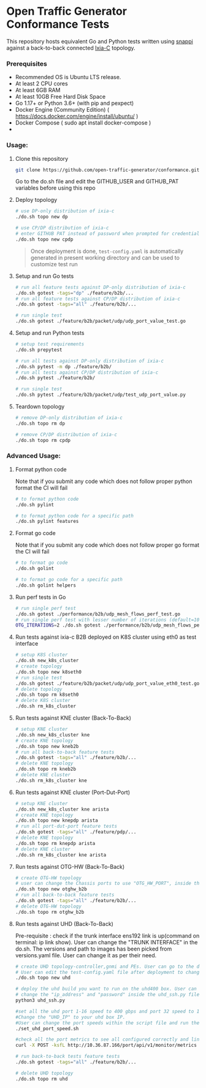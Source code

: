 # Open Traffic Generator Conformance Tests 

This repository hosts equivalent Go and Python tests written using [snappi](https://github.com/open-traffic-generator/snappi) against a back-to-back connected [Ixia-C](https://github.com/open-traffic-generator/ixia-c) topology.


### Prerequisites

- Recommended OS is Ubuntu LTS release.
- At least 2 CPU cores
- At least 6GB RAM
- At least 10GB Free Hard Disk Space
- Go 1.17+ or Python 3.6+ (with pip and pexpect)
- Docker Engine (Community Edition) ( https://docs.docker.com/engine/install/ubuntu/ )
- Docker Compose  ( sudo apt install docker-compose ) 
- 


### Usage:

1. Clone this repository

    ```sh
    git clone https://github.com/open-traffic-generator/conformance.git && cd conformance
    ```
    Go to the do.sh file and edit the GITHUB_USER and GITHUB_PAT variables before using this repo

2. Deploy topology

    ```sh
    # use DP-only distribution of ixia-c
    ./do.sh topo new dp

    # use CP/DP distribution of ixia-c
    # enter GITHUB PAT instead of password when prompted for credentials
    ./do.sh topo new cpdp
    ```

    > Once deployment is done, `test-config.yaml` is automatically generated in present working directory and can be used to customize test run

3. Setup and run Go tests

    ```sh
    # run all feature tests against DP-only distribution of ixia-c
    ./do.sh gotest -tags="dp" ./feature/b2b/...
    # run all feature tests against CP/DP distribution of ixia-c
    ./do.sh gotest -tags="all" ./feature/b2b/...

    # run single test
    ./do.sh gotest ./feature/b2b/packet/udp/udp_port_value_test.go
    ```

4. Setup and run Python tests

    ```sh
    # setup test requirements
    ./do.sh prepytest

    # run all tests against DP-only distribution of ixia-c
    ./do.sh pytest -m dp ./feature/b2b/
    # run all tests against CP/DP distribution of ixia-c
    ./do.sh pytest ./feature/b2b/

    # run single test
    ./do.sh pytest ./feature/b2b/packet/udp/test_udp_port_value.py
    ```

5. Teardown topology

    ```sh
    # remove DP-only distribution of ixia-c
    ./do.sh topo rm dp

    # remove CP/DP distribution of ixia-c
    ./do.sh topo rm cpdp
    ```

### Advanced Usage:

1. Format python code
    
    Note that if you submit any code which does not follow proper python format the CI will fail

    ```sh
    # to format python code
    ./do.sh pylint

    # to format python code for a specific path
    ./do.sh pylint features
    ```

2. Format go code

   Note that if you submit any code which does not follow proper go format the CI will fail

    ```sh
    # to format go code
    ./do.sh golint

    # to format go code for a specific path
    ./do.sh golint helpers
    ```

3. Run perf tests in Go

    ```sh
    # run single perf test
    ./do.sh gotest ./performance/b2b/udp_mesh_flows_perf_test.go
    # run single perf test with lesser number of iterations (default=100)
    OTG_ITERATIONS=2 ./do.sh gotest ./performance/b2b/udp_mesh_flows_perf_test.go
    ```

4. Run tests against ixia-c B2B deployed on K8S cluster using eth0 as test interface

    ```sh
    # setup K8S cluster
    ./do.sh new_k8s_cluster
    # create topology
    ./do.sh topo new k8seth0
    # run single test
    ./do.sh gotest ./feature/b2b/packet/udp/udp_port_value_eth0_test.go
    # delete topology
    ./do.sh topo rm k8seth0
    # delete K8S cluster
    ./do.sh rm_k8s_cluster
    ```

5. Run tests against KNE cluster (Back-To-Back)

    ```sh
    # setup KNE cluster
    ./do.sh new_k8s_cluster kne
    # create KNE topology
    ./do.sh topo new kneb2b
    # run all back-to-back feature tests
    ./do.sh gotest -tags="all" ./feature/b2b/...
    # delete KNE topology
    ./do.sh topo rm kneb2b
    # delete KNE cluster
    ./do.sh rm_k8s_cluster kne
    ```

6. Run tests against KNE cluster (Port-Dut-Port)

    ```sh
    # setup KNE cluster
    ./do.sh new_k8s_cluster kne arista
    # create KNE topology
    ./do.sh topo new knepdp arista
    # run all port-dut-port feature tests
    ./do.sh gotest -tags="all" ./feature/pdp/...
    # delete KNE topology
    ./do.sh topo rm knepdp arista
    # delete KNE cluster
    ./do.sh rm_k8s_cluster kne arista
    ```

7. Run tests against OTG-HW (Back-To-Back)

    ```sh
    # create OTG-HW topology
    # user can change the Chassis ports to use "OTG_HW_PORT", inside the do.sh file.
    ./do.sh topo new otghw_b2b
    # run all back-to-back feature tests
    ./do.sh gotest -tags="all" ./feature/b2b/...
    # delete OTG-HW topology
    ./do.sh topo rm otghw_b2b
    ```

8. Run tests against UHD (Back-To-Back)

    Pre-requisite : check if the trunk interface ens192 link is up(command on terminal: ip link show). User can change the "TRUNK INTERFACE" in the do.sh. 
    The versions and path to images has been picked from versions.yaml file. User can change it as per their need.

    ```sh
    # create UHD topology-controller,gnmi and PEs. User can go to the do.sh file to change the "PE_LIST" to deploy and the "UHD_HOST" to Use For the Setup 
    # User can edit the test-config.yaml file after deployment to change the IP of the components to your machine IP as required, currently set as 10.36.87.205
    ./do.sh topo new uhd

    # deploy the uhd build you want to run on the uhd400 box. User can change the version and path of uhd, to be found on versions.yaml
    # change the "ip_address" and "password" inside the uhd_ssh.py file to your uhd box.
    python3 uhd_ssh.py

    #set all the uhd port 1-16 speed to 400 gbps and port 32 speed to 10 gbps.
    #Change the "UHD_IP" to your uhd box IP.
    #User can change the port speeds within the script file and run the command.
    ./set_uhd_port_speed.sh

    #check all the port metrics to see all configured correctly and link is up. Change the IP to your UHD IP. Intall jq before running this command using sudo apt install jq.
    curl -X POST -ksfL http://10.36.87.166/port/api/v1/monitor/metrics | jq '.port_metrics[] | {name, link}'

    # run back-to-back tests feature tests
    ./do.sh gotest -tags="all" ./feature/b2b/...

    # delete UHD topology
    ./do.sh topo rm uhd
    ```
